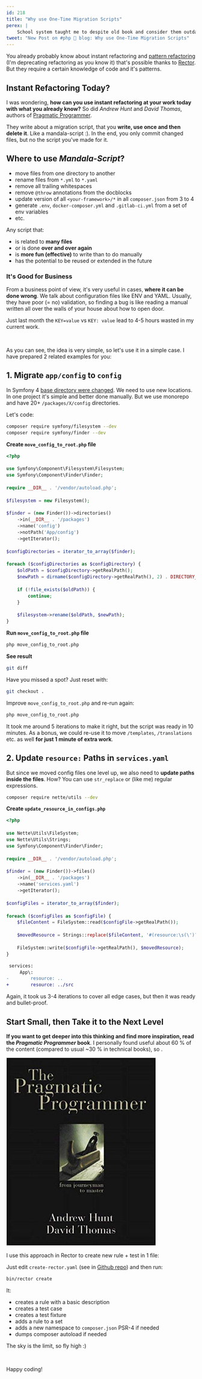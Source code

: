 ```yaml
---
id: 218
title: "Why use One-Time Migration Scripts"
perex: |
    School system taught me to despite old book and consider them outdated, rather about stories than knowledge. I wanted to prove I'm right, so I've read [Pragmatic Programmer](https://www.amazon.com/Pragmatic-Programmer-Journeyman-Master/dp/020161622X) from 1999 and *you won't believe what happened*...
tweet: "New Post on #php 🐘 blog: Why use One-Time Migration Scripts"
---
```


You already probably know about instant refactoring and [pattern refactoring](/blog/2019/04/15/pattern-refactoring/) (I'm deprecating refactoring as you know it) that's possible thanks to [Rector](https://github.com/rectorphp/rector). But they require a certain knowledge of code and it's patterns.

## Instant Refactoring Today?

I was wondering, **how can you use instant refactoring at your work today with what you already know?** So did *Andrew Hunt* and *David Thomas*, authors of [Pragmatic Programmer](https://www.amazon.com/Pragmatic-Programmer-Journeyman-Master/dp/020161622X).

They write about a migration script, that you **write, use once and then delete it**. Like a mandala-script :). 
In the end, you only commit changed files, but no the script you've made for it.

## Where to use *Mandala-Script*?
  
- move files from one directory to another
- rename files from `*.yml` to `*.yaml`
- remove all trailing whitespaces
- remove `@throw` annotations from the docblocks
- update version of all `<your-framework>/*` in all `composer.json` from 3 to 4
- generate `.env`, `docker-composer.yml` and `.gitlab-ci.yml` from a set of env variables
- etc.

Any script that:

- is related to **many files**
- or is done **over and over again**
- is **more fun (effective)** to write than to do manually
- has the potential to be reused or extended in the future

### It's Good for Business

From a business point of view, it's very useful in cases, **where it can be done wrong**. We talk about configuration files like ENV and YAML. Usually, they have poor (= no) validation, so finding a bug is like reading a manual written all over the walls of your house about how to open door.

Just last month the `KEY=value` vs `KEY: value` lead to 4-5 hours wasted in my current work.

<br>

As you can see, the idea is very simple, so let's use it in a simple case.
I have prepared 2 related examples for you: 

## 1. Migrate `app/config` to `config`

In Symfony 4 [base directory were changed](http://fabien.potencier.org/symfony4-directory-structure.html). We need to use new locations. In one project it's simple and better done manually. But we use monorepo and have  20+ `/packages/X/config` directories.

Let's code: 

```bash
composer require symfony/filesystem --dev
composer require symfony/finder --dev
```

**Create `move_config_to_root.php` file**

```php
<?php

use Symfony\Component\Filesystem\Filesystem;
use Symfony\Component\Finder\Finder;

require __DIR__ . '/vendor/autoload.php';

$filesystem = new Filesystem();

$finder = (new Finder())->directories()
    ->in(__DIR__ . '/packages')
    ->name('config')
    ->notPath('App/config')
    ->getIterator();

$configDirectories = iterator_to_array($finder);

foreach ($configDirectories as $configDirectory) {
    $oldPath = $configDirectory->getRealPath();
    $newPath = dirname($configDirectory->getRealPath(), 2) . DIRECTORY_SEPARATOR . 'config';

    if (!file_exists($oldPath)) {
        continue;
    }

    $filesystem->rename($oldPath, $newPath);
}
```

**Run `move_config_to_root.php` file**

```bash
php move_config_to_root.php
```

**See result**

```bash
git diff
```

Have you missed a spot? Just reset with:

```bash
git checkout .
```

Improve `move_config_to_root.php` and re-run again:  

```bash
php move_config_to_root.php
```

It took me around 5 iterations to make it right, but the script was ready in 10 minutes. As a bonus, we could re-use it to move `/templates`, `/translations` etc. as well **for just 1 minute of extra work**.

## 2. Update `resource:` Paths in `services.yaml`

But since we moved config files one level up, we also need to **update paths inside the files**. How? 
You can use `str_replace` or (like me) regular expressions. 

```bash
composer require nette/utils --dev
```

**Create `update_resource_in_configs.php`**

```php
<?php

use Nette\Utils\FileSystem;
use Nette\Utils\Strings;
use Symfony\Component\Finder\Finder;

require __DIR__ . '/vendor/autoload.php';

$finder = (new Finder())->files()
    ->in(__DIR__ . '/packages')
    ->name('services.yaml')
    ->getIterator();

$configFiles = iterator_to_array($finder);

foreach ($configFiles as $configFile) {
    $fileContent = FileSystem::read($configFile->getRealPath());

    $movedResource = Strings::replace($fileContent, '#(resource:\s(\')?)\.\.#', '$1../src');

    FileSystem::write($configFile->getRealPath(), $movedResource);
}
```

```diff
 services:
     App\:
-        resource: ..   
+        resource: ../src   
```

Again, it took us 3-4 iterations to cover all edge cases, but then it was ready and bullet-proof.

## Start Small, then Take it to the Next Level

**If you want to get deeper into this thinking and find more inspiration, read the *Pragmatic Programmer* book**. I personally found useful about 60 % of the content (compared to usual ~30 % in technical books), so <em class="fas fa-2x fa-thumbs-up text-success"></em>.

<img src="/assets/images/posts/2019/one-time/pragmatic_programmer.jpg" class="img-thumbnail">

I use this approach in Rector to create new rule + test in 1 file:  

Just edit `create-rector.yaml` (see in [Github repo](https://github.com/rectorphp/rector/blob/master/create-rector.yaml.dist)) and then run:

```bash
bin/rector create
```

It:

- creates a rule with a basic description
- creates a test case 
- creates a test fixture
- adds a rule to a set
- adds a new namespace to `composer.json` PSR-4 if needed
- dumps composer autoload if needed

The sky is the limit, so fly high :)

<br>

Happy coding! 
